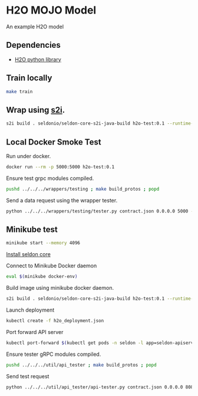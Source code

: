 # H2O MOJO Model
An example H2O model

## Dependencies

 * [H2O python library](http://docs.h2o.ai/h2o/latest-stable/h2o-docs/downloading.html#install-in-python)

## Train locally

```bash
make train
```

## Wrap using [s2i](https://github.com/openshift/source-to-image#installation).

```bash
s2i build . seldonio/seldon-core-s2i-java-build h2o-test:0.1 --runtime-image seldonio/seldon-core-s2i-java-runtime
```

## Local Docker Smoke Test

Run under docker.

```bash
docker run --rm -p 5000:5000 h2o-test:0.1
```

Ensure test grpc modules compiled.

```bash
pushd ../../../wrappers/testing ; make build_protos ; popd
```

Send a data request using the wrapper tester.

```bash
python ../../../wrappers/testing/tester.py contract.json 0.0.0.0 5000 -p
```

## Minikube test

```bash
minikube start --memory 4096
```

[Install seldon core](/readme.md#install)

Connect to Minikube Docker daemon

```bash
eval $(minikube docker-env)
```

Build image using minikube docker daemon.

```bash
s2i build . seldonio/seldon-core-s2i-java-build h2o-test:0.1 --runtime-image seldonio/seldon-core-s2i-java-runtime
```

Launch deployment

```bash
kubectl create -f h2o_deployment.json
```

Port forward API server

```bash
kubectl port-forward $(kubectl get pods -n seldon -l app=seldon-apiserver-container-app -o jsonpath='{.items[0].metadata.name}') -n seldon 8080:8080
```

Ensure tester gRPC modules compiled. 

```bash
pushd ../../../util/api_tester ; make build_protos ; popd
```

Send test request
```bash
python ../../../util/api_tester/api-tester.py contract.json 0.0.0.0 8080 --oauth-key oauth-key --oauth-secret oauth-secret -p
```


